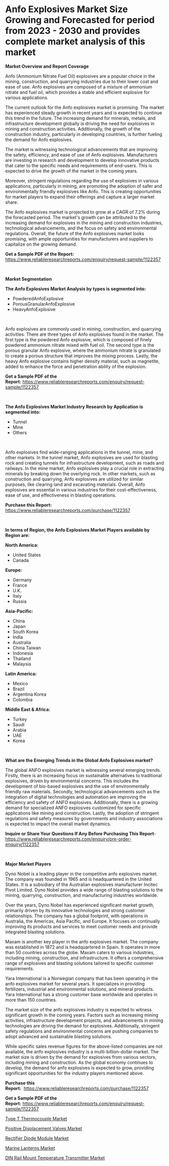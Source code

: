 <p><h1>Anfo Explosives Market Size Growing and Forecasted for period from 2023 - 2030 and provides complete market analysis of this market</h1></p><p><strong>Market Overview and Report Coverage</strong></p>
<p><p>Anfo (Ammonium Nitrate Fuel Oil) explosives are a popular choice in the mining, construction, and quarrying industries due to their lower cost and ease of use. Anfo explosives are composed of a mixture of ammonium nitrate and fuel oil, which provides a stable and efficient explosive for various applications.</p><p>The current outlook for the Anfo explosives market is promising. The market has experienced steady growth in recent years and is expected to continue this trend in the future. The increasing demand for minerals, metals, and infrastructure development globally is driving the need for explosives in mining and construction activities. Additionally, the growth of the construction industry, particularly in developing countries, is further fueling the demand for Anfo explosives.</p><p>The market is witnessing technological advancements that are improving the safety, efficiency, and ease of use of Anfo explosives. Manufacturers are investing in research and development to develop innovative products that cater to the specific needs and requirements of end-users. This is expected to drive the growth of the market in the coming years.</p><p>Moreover, stringent regulations regarding the use of explosives in various applications, particularly in mining, are promoting the adoption of safer and environmentally friendly explosives like Anfo. This is creating opportunities for market players to expand their offerings and capture a larger market share.</p><p>The Anfo explosives market is projected to grow at a CAGR of 7.2% during the forecasted period. The market's growth can be attributed to the increasing demand for explosives in the mining and construction industries, technological advancements, and the focus on safety and environmental regulations. Overall, the future of the Anfo explosives market looks promising, with ample opportunities for manufacturers and suppliers to capitalize on the growing demand.</p></p>
<p><strong>Get a Sample PDF of the Report:</strong> <a href="https://www.reliableresearchreports.com/enquiry/request-sample/1122357">https://www.reliableresearchreports.com/enquiry/request-sample/1122357</a></p>
<p>&nbsp;</p>
<p><strong>Market Segmentation</strong></p>
<p><strong>The Anfo Explosives Market Analysis by types is segmented into:</strong></p>
<p><ul><li>PowderedAnfoExplosive</li><li>PorousGranularAnfoExplosive</li><li>HeavyAnfoExplosive</li></ul></p>
<p>&nbsp;</p>
<p><p>Anfo explosives are commonly used in mining, construction, and quarrying activities. There are three types of Anfo explosives found in the market. The first type is the powdered Anfo explosive, which is composed of finely powdered ammonium nitrate mixed with fuel oil. The second type is the porous granular Anfo explosive, where the ammonium nitrate is granulated to create a porous structure that improves the mixing process. Lastly, the heavy Anfo explosive contains higher density material, such as magnetite, added to enhance the force and penetration ability of the explosion.</p></p>
<p><strong>Get a Sample PDF of the Report:</strong>&nbsp;<a href="https://www.reliableresearchreports.com/enquiry/request-sample/1122357">https://www.reliableresearchreports.com/enquiry/request-sample/1122357</a></p>
<p>&nbsp;</p>
<p><strong>The Anfo Explosives Market Industry Research by Application is segmented into:</strong></p>
<p><ul><li>Tunnel</li><li>Mine</li><li>Others</li></ul></p>
<p>&nbsp;</p>
<p><p>Anfo explosives find wide-ranging applications in the tunnel, mine, and other markets. In the tunnel market, Anfo explosives are used for blasting rock and creating tunnels for infrastructure development, such as roads and railways. In the mine market, Anfo explosives play a crucial role in extracting minerals by breaking down the overlying rock. In other markets, such as construction and quarrying, Anfo explosives are utilized for similar purposes, like clearing land and excavating materials. Overall, Anfo explosives are essential in various industries for their cost-effectiveness, ease of use, and effectiveness in blasting operations.</p></p>
<p><strong>Purchase this Report:</strong>&nbsp; <a href="https://www.reliableresearchreports.com/purchase/1122357">https://www.reliableresearchreports.com/purchase/1122357</a></p>
<p>&nbsp;</p>
<p><strong>In terms of Region, the Anfo Explosives Market Players available by Region are:</strong></p>
<p>
    <p> <strong> North America: </strong>
        <ul>
            <li>United States</li>
            <li>Canada</li>
        </ul>
        </p> 
    <p> <strong> Europe: </strong>
        <ul>
            <li>Germany</li>
            <li>France</li>
            <li>U.K.</li>
            <li>Italy</li>
            <li>Russia</li>
        </ul>
        </p> 
    <p> <strong> Asia-Pacific: </strong>
        <ul>
            <li>China</li>
            <li>Japan</li>
            <li>South Korea</li>
            <li>India</li>
            <li>Australia</li>
            <li>China Taiwan</li>
            <li>Indonesia</li>
            <li>Thailand</li>
            <li>Malaysia</li>
        </ul>
        </p> 
    <p> <strong> Latin America: </strong>
        <ul>
            <li>Mexico</li>
            <li>Brazil</li>
            <li>Argentina Korea</li>
            <li>Colombia</li>
        </ul>
        </p> 
    <p> <strong> Middle East & Africa: </strong>
        <ul>
            <li>Turkey</li>
            <li>Saudi</li>
            <li>Arabia</li>
            <li>UAE</li>
            <li>Korea</li>
        </ul>
    </p>
    </p>
<p>&nbsp;</p>
<p><strong>What are the Emerging Trends in the Global Anfo Explosives market?</strong></p>
<p><p>The global ANFO explosives market is witnessing several emerging trends. Firstly, there is an increasing focus on sustainable alternatives to traditional explosives, driven by environmental concerns. This includes the development of bio-based explosives and the use of environmentally friendly raw materials. Secondly, technological advancements such as the integration of digital technologies and automation are improving the efficiency and safety of ANFO explosives. Additionally, there is a growing demand for specialized ANFO explosives customized for specific applications like mining and construction. Lastly, the adoption of stringent regulations and safety measures by governments and industry associations is expected to impact the overall market dynamics.</p></p>
<p><strong>Inquire or Share Your Questions If Any Before Purchasing This Report</strong>- <a href="https://www.reliableresearchreports.com/enquiry/pre-order-enquiry/1122357">https://www.reliableresearchreports.com/enquiry/pre-order-enquiry/1122357</a></p>
<p>&nbsp;</p>
<p><strong>Major Market Players</strong></p>
<p><p>Dyno Nobel is a leading player in the competitive anfo explosives market. The company was founded in 1965 and is headquartered in the United States. It is a subsidiary of the Australian explosives manufacturer Incitec Pivot Limited. Dyno Nobel provides a wide range of blasting solutions to the mining, quarrying, construction, and manufacturing industries worldwide. </p><p>Over the years, Dyno Nobel has experienced significant market growth, primarily driven by its innovative technologies and strong customer relationships. The company has a global footprint, with operations in Australia, the Americas, Asia Pacific, and Europe. It focuses on continually improving its products and services to meet customer needs and provide integrated blasting solutions. </p><p>Maxam is another key player in the anfo explosives market. The company was established in 1872 and is headquartered in Spain. It operates in more than 50 countries across the globe. Maxam caters to various industries, including mining, construction, and infrastructure. It offers a comprehensive range of explosives and blasting solutions tailored to specific customer requirements. </p><p>Yara International is a Norwegian company that has been operating in the anfo explosives market for several years. It specializes in providing fertilizers, industrial and environmental solutions, and mineral products. Yara International has a strong customer base worldwide and operates in more than 150 countries. </p><p>The market size of the anfo explosives industry is expected to witness significant growth in the coming years. Factors such as increasing mining activities, infrastructure development projects, and advancements in mining technologies are driving the demand for explosives. Additionally, stringent safety regulations and environmental concerns are pushing companies to adopt advanced and sustainable blasting solutions. </p><p>While specific sales revenue figures for the above-listed companies are not available, the anfo explosives industry is a multi-billion-dollar market. The market size is driven by the demand for explosives from various sectors, including mining and construction. As the global economy continues to develop, the demand for anfo explosives is expected to grow, providing significant opportunities for the industry players mentioned above.</p></p>
<p><strong>Purchase this Report:</strong>&nbsp;&nbsp;<a href="https://www.reliableresearchreports.com/purchase/1122357">https://www.reliableresearchreports.com/purchase/1122357</a></p>
<p></p>
<p><strong>Get a Sample PDF of the Report:</strong>&nbsp;<a href="https://www.reliableresearchreports.com/enquiry/request-sample/1122357">https://www.reliableresearchreports.com/enquiry/request-sample/1122357</a></p>
<p><p><a href="https://medium.com/@larrycrooks1923/type-t-thermocouple-market-report-reveals-the-latest-trends-and-growth-opportunities-of-this-market-adb5678ca412">Type T Thermocouple Market</a></p><p><a href="https://medium.com/@skylargrant2023/positive-displacement-valves-market-size-market-outlook-and-market-forecast-2023-to-2030-d2a029ae3215">Positive Displacement Valves Market</a></p><p><a href="https://medium.com/@cameronhuel/rectifier-diode-module-market-the-key-to-successful-business-strategy-forecast-till-2030-d687b7280520">Rectifier Diode Module Market</a></p><p><a href="https://medium.com/@shanelerde/analyzing-marine-lanterns-market-global-industry-perspective-and-forecast-2023-to-2030-ad96c259eeb5">Marine Lanterns Market</a></p><p><a href="https://medium.com/@sandyabbott2023/din-rail-mount-temperature-transmitter-market-size-reveals-the-best-marketing-channels-in-global-834da8f98f39">DIN Rail Mount Temperature Transmitter Market</a></p></p>